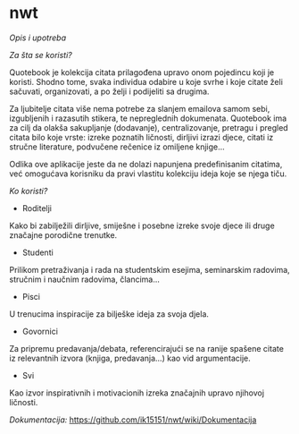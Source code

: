 # nwt

*Opis i upotreba*


*Za šta se koristi?*

Quotebook je kolekcija citata prilagođena upravo onom pojedincu koji je koristi. Shodno tome, svaka individua odabire u koje svrhe i koje citate želi sačuvati, organizovati, a po želji i podijeliti sa drugima.

Za ljubitelje citata više nema potrebe za slanjem emailova samom sebi, izgubljenih i razasutih stikera, te nepreglednih dokumenata.
Quotebook ima za cilj da olakša sakupljanje (dodavanje), centralizovanje, pretragu i pregled citata bilo koje vrste: izreke poznatih ličnosti, dirljivi izrazi djece, citati iz stručne literature, podvučene rečenice iz omiljene knjige...

Odlika ove aplikacije jeste da ne dolazi napunjena predefinisanim citatima, već omogućava korisniku da pravi vlastitu kolekciju ideja koje se njega tiču.


*Ko koristi?*

- Roditelji

Kako bi zabilježili dirljive, smiješne i posebne izreke svoje djece ili druge značajne porodične trenutke.

- Studenti

Prilikom pretraživanja i rada na studentskim esejima, seminarskim radovima, stručnim i naučnim radovima, člancima...

- Pisci 

U trenucima inspiracije za bilješke ideja za svoja djela.

- Govornici

Za pripremu predavanja/debata, referencirajući se na ranije spašene citate iz relevantnih izvora (knjiga, predavanja...) kao vid argumentacije.

- Svi

Kao izvor inspirativnih i motivacionih izreka značajnih upravo njihovoj ličnosti.


*Dokumentacija:*
https://github.com/ik15151/nwt/wiki/Dokumentacija


